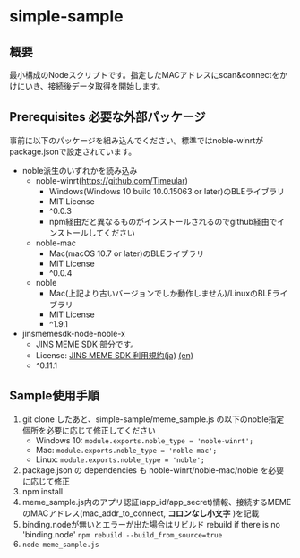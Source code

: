 # simple-sample

## 概要

最小構成のNodeスクリプトです。指定したMACアドレスにscan&connectをかけにいき、接続後データ取得を開始します。

## Prerequisites 必要な外部パッケージ

事前に以下のパッケージを組み込んでください。標準ではnoble-winrtがpackage.jsonで設定されています。

- noble派生のいずれかを読み込み
    - noble-winrt(https://github.com/Timeular)
        - Windows(Windows 10 build 10.0.15063 or later)のBLEライブラリ
        - MIT License
        - ^0.0.3
        - npm経由だと異なるものがインストールされるのでgithub経由でインストールしてください
    - noble-mac
        - Mac(macOS 10.7 or later)のBLEライブラリ
        - MIT License
        - ^0.0.4
    - noble
        - Mac(上記より古いバージョンでしか動作しません)/LinuxのBLEライブラリ
        - MIT License
        - ^1.9.1
- jinsmemesdk-node-noble-x
    - JINS MEME SDK 部分です。
    - License: [JINS MEME SDK 利用規約(ja)](https://developers.jins.com/ja/sdks/terms_and_conditions/) [(en)](https://developers.jins.com/en/sdks/terms_and_conditions/)
    - ^0.11.1

## Sample使用手順

1. git clone したあと、simple-sample/meme_sample.js の以下のnoble指定個所を必要に応じて修正してください
    - Windows 10: `module.exports.noble_type = 'noble-winrt';`
    - Mac: `module.exports.noble_type = 'noble-mac';`
    - Linux: `module.exports.noble_type = 'noble';`
1. package.json の dependencies も noble-winrt/noble-mac/noble を必要に応じて修正
1. npm install
1. meme_sample.js内のアプリ認証(app_id/app_secret)情報、接続するMEMEのMACアドレス(mac_addr_to_connect, **コロンなし小文字** )を記載
1. binding.nodeが無いとエラーが出た場合はリビルド rebuild if there is no 'binding.node' `npm rebuild --build_from_source=true`
1. `node meme_sample.js`
